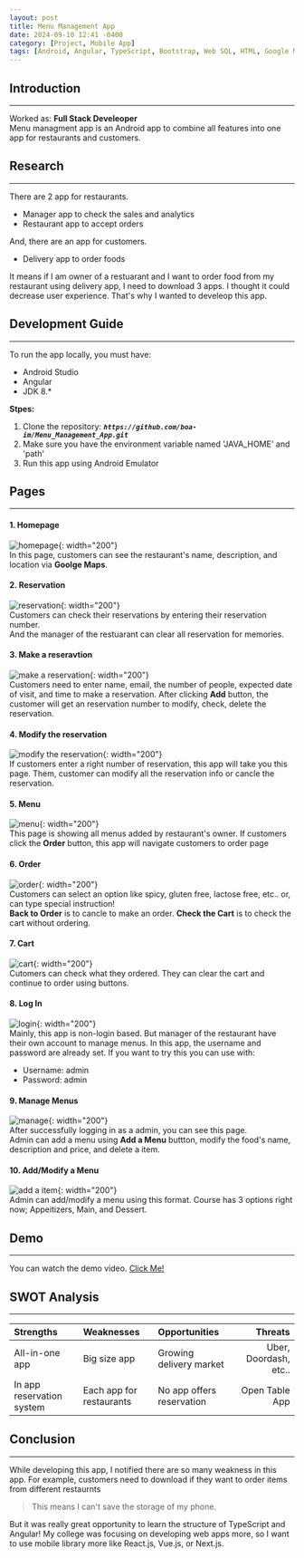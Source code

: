 ```yaml
---
layout: post
title: Menu Management App
date: 2024-09-10 12:41 -0400
category: [Project, Mobile App]
tags: [Android, Angular, TypeScript, Bootstrap, Web SQL, HTML, Google Map API]
---
```


## Introduction
---
Worked as: **Full Stack Develeoper**   
Menu managment app is an Android app to combine all features into one app for restaurants and customers.

## Research
---
There are 2 app for restaurants.
- Manager app to check the sales and analytics
- Restaurant app to accept orders

And, there are an app for customers.
- Delivery app to order foods

It means if I am owner of a restuarant and I want to order food from my restaurant using delivery app, I need to download 3 apps. I thought it could decrease user experience. That's why I wanted to develeop this app.

## Development Guide
---
To run the app locally, you must have:
- Android Studio
- Angular
- JDK 8.*

**Stpes:**
1. Clone the repository:
**_`https://github.com/boa-im/Menu_Management_App.git`_**
2. Make sure you have the environment variable named 'JAVA_HOME' and 'path'
3. Run this app using Android Emulator 

## Pages
---
#### 1. Homepage
![homepage](https://raw.githubusercontent.com/boa-im/Menu_Management_App/master/img/1.png){: width="200"}   
In this page, customers can see the restaurant's name, description, and location via **Goolge Maps**.

#### 2. Reservation
![reservation](https://raw.githubusercontent.com/boa-im/Menu_Management_App/master/img/2.png){: width="200"}   
Customers can check their reservations by entering their reservation number.   
And the manager of the restuarant can clear all reservation for memories.

#### 3. Make a reseravtion
![make a reservation](https://raw.githubusercontent.com/boa-im/Menu_Management_App/master/img/3.png){: width="200"}   
Customers need to enter name, email, the number of people, expected date of visit, and time to make a reservation.
After clicking **Add** button, the customer will get an reservation number to modify, check, delete the reservation.

#### 4. Modify the reservation
![modify the reservation](https://raw.githubusercontent.com/boa-im/Menu_Management_App/master/img/4.png){: width="200"}      
If customers enter a right number of reservation, this app will take you this page.
Them, customer can modify all the reservation info or cancle the reservation.

#### 5. Menu
![menu](https://raw.githubusercontent.com/boa-im/Menu_Management_App/master/img/5.png){: width="200"}   
This page is showing all menus added by restaurant's owner.
If customers click the **Order** button, this app will navigate customers to order page

#### 6. Order
![order](https://raw.githubusercontent.com/boa-im/Menu_Management_App/master/img/6.png){: width="200"}   
Customers can select an option like spicy, gluten free, lactose free, etc..
or, can type special instruction!   
**Back to Order** is to cancle to make an order. **Check the Cart** is to check the cart without ordering.

#### 7. Cart
![cart](https://raw.githubusercontent.com/boa-im/Menu_Management_App/master/img/7.png){: width="200"}   
Cutomers can check what they ordered. They can clear the cart and continue to order using buttons.

#### 8. Log In
![login](https://raw.githubusercontent.com/boa-im/Menu_Management_App/master/img/8.png){: width="200"}   
Mainly, this app is non-login based. But manager of the restaurant have their own account to manage menus.
In this app, the username and password are already set.
If you want to try this you can use with:
- Username: admin
- Password: admin

#### 9. Manage Menus
![manage](https://raw.githubusercontent.com/boa-im/Menu_Management_App/master/img/9.png){: width="200"}   
After successfully logging in as a admin, you can see this page.   
Admin can add a menu using **Add a Menu** buttton, modify the food's name, description and price, and delete a item.

#### 10. Add/Modify a Menu
![add a item](https://raw.githubusercontent.com/boa-im/Menu_Management_App/master/img/10.png){: width="200"}   
Admin can add/modify a menu using this format. Course has 3 options right now; Appeitizers, Main, and Dessert.

## Demo
---
You can watch the demo video. 
<a href="https://drive.google.com/file/d/1PnR5tDLSYYv5vBsd2ymkVH4h51ItoHrp/view?usp=sharing" target="_blank">Click Me!</a>

## SWOT Analysis
---

| Strengths | Weaknesses | Opportunities | Threats |
| :-------- | :-------- | :--------- | --------: |
| All-in-one app | Big size app | Growing delivery market | Uber, Doordash, etc.. |
| In app reservation system | Each app for restaurants | No app offers reservation | Open Table App |

## Conclusion
---
While developing this app, I notified there are so many weakness in this app.
For example, customers need to download if they want to order items from different restaurnts
> This means I can't save the storage of my phone.   

But it was really great opportunity to learn the structure of TypeScript and Angular!
My college was focusing on developing web apps more, so I want to use mobile library more like React.js, Vue.js, or Next.js.